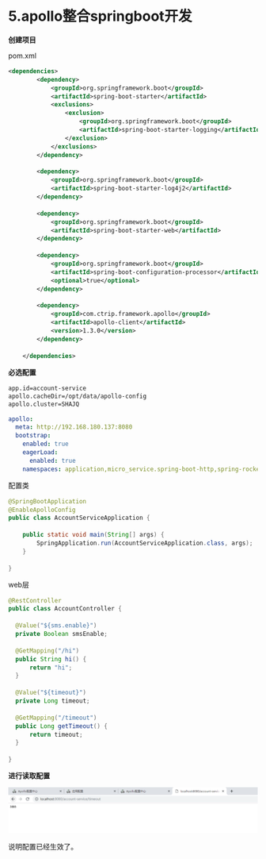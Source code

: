 # 5.apollo整合springboot开发



**创建项目**

pom.xml

```xml
<dependencies>
        <dependency>
            <groupId>org.springframework.boot</groupId>
            <artifactId>spring-boot-starter</artifactId>
            <exclusions>
                <exclusion>
                    <groupId>org.springframework.boot</groupId>
                    <artifactId>spring-boot-starter-logging</artifactId>
                </exclusion>
            </exclusions>
        </dependency>

        <dependency>
            <groupId>org.springframework.boot</groupId>
            <artifactId>spring-boot-starter-log4j2</artifactId>
        </dependency>

        <dependency>
            <groupId>org.springframework.boot</groupId>
            <artifactId>spring-boot-starter-web</artifactId>
        </dependency>

        <dependency>
            <groupId>org.springframework.boot</groupId>
            <artifactId>spring-boot-configuration-processor</artifactId>
            <optional>true</optional>
        </dependency>

        <dependency>
            <groupId>com.ctrip.framework.apollo</groupId>
            <artifactId>apollo-client</artifactId>
            <version>1.3.0</version>
        </dependency>

    </dependencies>

```



**必选配置**

```shell
app.id=account-service
apollo.cacheDir=/opt/data/apollo‐config
apollo.cluster=SHAJQ
```



```yaml
apollo:
  meta: http://192.168.180.137:8080
  bootstrap:
    enabled: true
    eagerLoad:
      enabled: true
    namespaces: application,micro_service.spring‐boot‐http,spring‐rocketmq,spring-boot-druid

```



配置类

```java
@SpringBootApplication
@EnableApolloConfig
public class AccountServiceApplication {

    public static void main(String[] args) {
        SpringApplication.run(AccountServiceApplication.class, args);
    }

}

```



web层


  ```java
@RestController
public class AccountController {

    @Value("${sms.enable}")
    private Boolean smsEnable;

    @GetMapping("/hi")
    public String hi() {
        return "hi";
    }

    @Value("${timeout}")
    private Long timeout;

    @GetMapping("/timeout")
    public Long getTimeout() {
        return timeout;
    }

}

  ```

**进行读取配置**

[![img](../../../.vuepress/public/images/1829785-20200119203854981-1720618961.png)](https://img2018.cnblogs.com/i-beta/1829785/202001/1829785-20200119203854981-1720618961.png)

 

 说明配置已经生效了。































